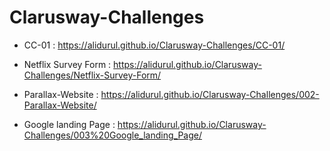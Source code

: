 # Clarusway-Challenges

- CC-01 :  https://alidurul.github.io/Clarusway-Challenges/CC-01/

- Netflix Survey Form : https://alidurul.github.io/Clarusway-Challenges/Netflix-Survey-Form/

- Parallax-Website : https://alidurul.github.io/Clarusway-Challenges/002-Parallax-Website/

- Google landing Page : https://alidurul.github.io/Clarusway-Challenges/003%20Google_landing_Page/
